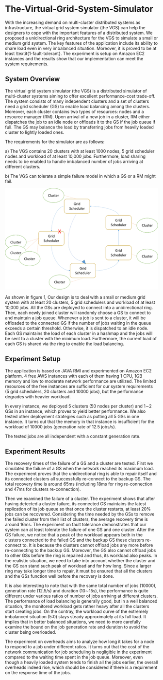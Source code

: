 # The-Virtual-Grid-System-Simulator
With the increasing demand on multi-cluster distributed systems as infrastructure, the virtual grid system simulator (the VGS) can help the designers to cope with the important features of a distributed system. We proposed a unidirectional ring architecture for the VGS to simulate a small or medium grid system. The key features of the application include its ability to share load even in very imbalanced situation. Moreover, it is proved to be at least \textit{1-fault-tolerant}. The experiment is setup on Amazon EC2 instances and the results show that our implementation can meet the system requirements.
## System Overview 
The virtual grid system simulator (the VGS) is a distributed simulator of multi-cluster systems aiming to offer excellent performance-cost trade-off. The system consists of many independent clusters and a set of clusters need a grid scheduler (GS) to enable load balancing among the clusters. Moreover, each cluster contains two types of resources: nodes and a resource manager (RM). Upon arrival of a new job in a cluster, RM either dispatches the job to an idle node or offloads it to the GS if the job queue if full. The GS may balance the load by transferring jobs from heavily loaded cluster to lightly loaded ones. 

The requirements for the simulator are as follows:

a) The VGS contains 20 clusters with at least 1000 nodes, 5 grid scheduler nodes and workload of at least 10,000 jobs. Furthermore, load sharing needs to be enabled to handle imbalanced number of jobs arriving at different clusters.

b) The VGS can tolerate a simple failure model in which a GS or a RM might fail.

![Alt text](figure1.png?raw=true "Title")

As shown in figure 1, Our design is to deal with a small or medium grid system with at least 20 clusters, 5 grid schedulers and workload of at least 10,000 jobs. 
All the GSs are deployed to connect into a unidirectional ring. Then, each newly joined cluster will randomly choose a GS to connect to and maintain a job queue. Whenever a job is sent to a cluster, it will be offloaded to the connected GS if the number of jobs waiting in the queue exceeds a certain threshold. Otherwise, it is dispatched to an idle node. Each GS maintains the load of each cluster in a hashmap and the jobs will be sent to a cluster with the minimum load. Furthermore, the current load of each GS is shared via the ring to enable the load balancing. 

## Experiment Setup
The application is based on JAVA RMI and experimented on Amazon EC2 platform. 4 free AWS instances with each of them having 1 CPU, 1GB memory and low to moderate network performance are utilized. The limited resources of the free instances are sufficient for our system requirements (5 grid schedulers, 20 clusters and 10000 jobs), but the performance degrades with heavier workload.

In every instance, we deployed 5 clusters (50 nodes per cluster) and 1$\sim$2 GSs in an instance, which proves to yield better performance. We also tested other deployment strategies such as putting all 5 GSs in one instance. It turns out that the memory in that instance is insufficient for the workload of 10000 jobs (generation rate of 12.5 jobs/s).

The tested jobs are all independent with a constant generation rate. 

## Experiment Results
The recovery times of the failure of a GS and a cluster are tested. First we simulated the failure of a GS when the network reached its maximum load. The experiment proves that the unidirectional ring is able to repair itself and its connected clusters all successfully re-connect to the backup GS. The total recovery time is around 65ms (including 18ms for ring re-connection and 47ms for clusters re-connection).

Then we examined the failure of a cluster. The experiment shows that after having detected a cluster failure, its connected GS maintains the latest replication of its job queue so that once the cluster restarts, at least 20\% jobs can be recovered. Considering the time needed by the GSs to remove the failed cluster from their list of clusters, the average recovery time is around 16ms. 
The experiment on fault tolerance demonstrates that our system can at least tolerate the failure of one GS and one cluster. After the GS failure, we notice that a peak of the workload appears both in the clusters connected to the failed GS and the backup GS these clusters re-connect to. It is because the clusters cannot offload jobs any more before re-connecting to the backup GS. Moreover, the GS also cannot offload jobs to other GSs before the ring is repaired and thus, its workload also peaks. In the realistic situation, we need to take into account whether the cluster and the GS can stand such peak of workload and for how long. Since a larger ring may take longer time to repair, it must be ensured that all the clusters and the GSs function well before the recovery is done.

It is also interesting to note that with the same total number of jobs (10000), generation rate (12.5/s) and duration (10$\sim$15s), the performance is quite different under various ratios of number of jobs arriving at different clusters. The performance of load balancing is generally good, but in a well balanced situation, the monitored workload gets rather heavy after all the clusters start creating jobs. On the contray, the workload curve of the extremely imbalanced situation (5:0) stays steady approximately at its full load. It implies that in better balanced situations, we need to more carefully examine the bound on the job generation rate and duration to avoid the cluster being overloaded.

The experiment on overheads aims to analyze how long it takes for a node to respond to a job under different ratios. It turns out that the cost of the network communication for job scheduling is negligible in the experiment compared to the waiting time spent in the job queue. Moreover, even though a heavily loaded system tends to finish all the jobs earlier, the overall overheads indeed rise, which should be considered if there is a requirement on the response time of the jobs. 
